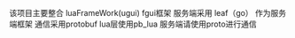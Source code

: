 
该项目主要整合 luaFrameWork(ugui)   fgui框架
服务端采用 leaf（go） 作为服务端框架
通信采用protobuf  lua层使用pb_lua 服务端请使用proto进行通信

